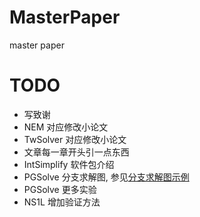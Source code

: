 # MasterPaper
master paper

# TODO
+ 写致谢
+ NEM 对应修改小论文 
+ TwSolver 对应修改小论文
+ 文章每一章开头引一点东西
+ IntSimplify 软件包介绍
+ PGSolve 分支求解图, 参见[分支求解图示例](doc/分支求解图示例.gv)
+ PGSolve 更多实验
+ NS1L 增加验证方法
